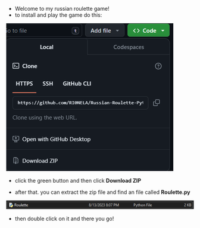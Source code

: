 - Welcome to my russian roulette game!
- to install and play the game do this:

<img src="https://github.com/RI0NELA/Russian-Roulette-Python/blob/main/git-install.png">

- click the green button and then click **Download ZIP**

- after that. you can extract the zip file and find an file called **Roulette.py**
<img src="https://github.com/RI0NELA/Russian-Roulette-Python/blob/main/py-file.png">

- then double click on it and there you go!
